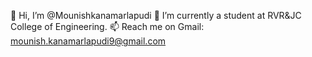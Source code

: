 👋 Hi, I’m @Mounishkanamarlapudi
🌱 I’m currently a student at RVR&JC College of Engineering.
📫 Reach me on Gmail: mounish.kanamarlapudi9@gmail.com
<!---
Mounishkanamarlapudi/Mounishkanamarlapudi is a ✨ special ✨ repository because its `README.md` (this file) appears on your GitHub profile.
You can click the Preview link to take a look at your changes.
--->
